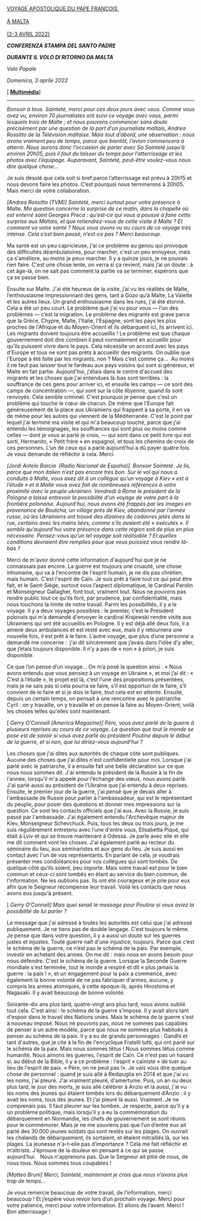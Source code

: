 [VOYAGE APOSTOLIQUE DU PAPE FRANÇOIS \
\
À MALTA\
\
(2-3 AVRIL 2022)](https://www.vatican.va/content/francesco/fr/travels/2022/outside/documents/malta-2022.html)

***CONFERENZA STAMPA DEL SANTO PADRE***

***DURANTE IL VOLO DI RITORNO DA MALTA***

*Volo Papale*

*Domenica, 3 aprile 2022*

[ **[Multimédia](https://www.vatican.va/content/francesco/fr/events/event.dir.html/content/vaticanevents/fr/2022/4/3/malta-volo-ritorno.html)**]

____________________________

*Bonsoir à tous. Sainteté, merci pour ces deux jours avec vous. Comme vous avez vu, environ 70 journalistes ont suivi ce voyage avec vous, parmi lesquels trois de Malte ; et nous pouvons commencer sans doute précisément par une question de la part d’un journaliste maltais, Andrea Rossitto de la Télévision maltaise. Mais tout d’abord, une observation : nous avons vraiment peu de temps, parce que bientôt, l’avion commencera à atterrir. Nous aurons donc l’occasion de parler avec Sa Sainteté jusqu’à environ 20h05, puis il faut du laisser du temps pour l’atterrissage et les photos avec l’équipage. Auparavant, Sainteté, peut-être voulez-vous nous dire quelque chose...*

Je suis désolé que cela soit si bref parce l’atterrissage est prévu à 20h15 et nous devons faire les photos. C’est pourquoi nous terminerons à 20h05. Mais merci de votre collaboration.

*[Andrea Rossitto (TVM)] Sainteté, merci surtout pour votre présence à Malte. Ma question concerne la surprise de ce matin, dans la chapelle où est enterré saint Georges Preca : qu’est-ce qui vous a poussé à faire cette surprise aux Maltais, et que retiendrez-vous de cette visite à Malte ? Et comment va votre santé ? Nous vous avons vu au cours de ce voyage très intense. Cela s’est bien passé, n’est-ce pas ? Merci beaucoup.*

Ma santé est un peu capricieuse, j'ai ce problème au genou qui provoque des difficultés déambulatoires, pour marcher, c'est un peu ennuyeux, mais ça s'améliore, au moins je peux marcher. Il y a quinze jours, je ne pouvais rien faire. C'est une chose lente, on verra si ça revient, mais j’ai un doute : à cet âge-là, on ne sait pas comment la partie va se terminer, espérons que ça se passe bien.

Ensuite sur Malte. J'ai été heureux de la visite, j’ai vu les réalités de Malte, l’enthousiasme impressionnant des gens, tant à Gozo qu’à Malte, La Valette et les autres lieux. Un grand enthousiasme dans les rues, j'ai été étonné. Cela a été un peu court. Le problème que j'ai vu pour vous — l’un des problèmes — c’est la migration. Le problème des migrants est grave parce que la Grèce, Chypre, Malte, l'Italie, l'Espagne, sont les pays les plus proches de l'Afrique et du Moyen-Orient et ils débarquent ici, ils arrivent ici. Les migrants doivent toujours être accueillis ! Le problème est que chaque gouvernement doit dire combien il peut normalement en accueillir pour qu’ils puissent vivre dans le pays. Cela nécessite un accord avec les pays d'Europe et tous ne sont pas prêts à accueillir des migrants. On oublie que l'Europe a été faite par les migrants, non ? Mais c’est comme ça...  Au moins il ne faut pas laisser tout le fardeau aux pays voisins qui sont si généreux, et Malte en fait partie. Aujourd'hui, j'étais dans le centre d'accueil des migrants et les choses que j'ai entendues là-bas sont terribles : la souffrance de ces gens pour arriver ici, et ensuite les camps — ce sont des camps de concentration —, qui sont sur la côte libyenne, quand ils sont renvoyés. Cela semble criminel. C'est pourquoi je pense que c'est un problème qui touche le cœur de chacun. De même que l'Europe fait généreusement de la place aux Ukrainiens qui frappent à sa porte, il en va de même pour les autres qui viennent de la Méditerranée. C'est le point par lequel j'ai terminé ma visite et qui m'a beaucoup touché, parce que j'ai entendu les témoignages, les souffrances qui sont plus ou moins comme celles — dont je vous ai parlé je crois, — qui sont dans ce petit livre qui est sorti, Hermanito, « Petit frère » en espagnol, et tous les chemins de croix de ces personnes. L’un de ceux qui a parlé aujourd'hui a dû payer quatre fois. Je vous demande de réfléchir à cela. Merci.

*[Jordi Antelo Barcia  (Radio Nacional de España)]. Bonsoir Sainteté. Je lis, parce que mon italien n’est pas encore très bon. Sur le vol qui nous a conduits à Malte, vous avez dit à un collègue qu’un voyage à Kiev « est à l’étude » et à Malte vous avez fait de nombreuses références à votre proximité avec le peuple ukrainien. Vendredi à Rome le président de la Pologne a laissé entrevoir la possibilité d’un voyage de votre part à la frontière polonaise. Aujourd’hui, nous avons été frappés par les images en provenance de Boutcha, un village près de Kiev, abandonné par l’armée russe, où les Ukrainiens ont trouvé des dizaines de cadavres jetés dans la rue, certains avec les mains liées, comme s’ils avaient été « exécutés ». Il semble qu’aujourd’hui votre présence dans cette région soit de plus en plus nécessaire. Pensez-vous qu’un tel voyage soit réalisable ? Et quelles conditions devraient être remplies pour que vous puissiez vous rendre là-bas ?*

Merci de m'avoir donné cette information d'aujourd'hui que je ne connaissais pas encore. La guerre est toujours une cruauté, une chose inhumaine, qui va à l'encontre de l'esprit humain, je ne dis pas chrétien, mais humain. C'est l'esprit de Caïn. Je suis prêt à faire tout ce qui peut être fait, et le Saint-Siège, surtout sous l’aspect diplomatique, le Cardinal Parolin et Monseigneur Gallagher, font tout, vraiment tout. Nous ne pouvons pas rendre public tout ce qu'ils font, par prudence, par confidentialité, mais nous touchons la limite de notre travail. Parmi les possibilités, il y a le voyage. Il y a deux voyages possibles : le premier, c’est le Président polonais qui m’a demandé d'envoyer le cardinal Krajewski rendre visite aux Ukrainiens qui ont été accueillis en Pologne. Il y est déjà allé deux fois, il a amené deux ambulances et est resté avec eux, mais il y retournera une nouvelle fois, il est prêt à le faire. L’autre voyage, que plus d’une personne a demandé me concerne :  j'ai dit sincèrement que j’avais dans l’idée d’y aller, que j’étais toujours disponible. Il n’y a pas de « non » à priori, je suis disponible.

Ce que l’on pense d’un voyage... On m’a posé la question ainsi : « Nous avons entendu que vous pensiez à un voyage en Ukraine », et moi j’ai dit : « C’est à l’étude », le projet est là, c’est l'une des propositions présentées, mais je ne sais pas si cela pourra se faire, s’il est opportun de le faire, s’il convient de le faire et si je dois le faire, tout cela est en attente. Ensuite, depuis un certain temps, on pensait à une rencontre avec le patriarche Cyril : on y travaille, on y travaille et on pense la faire au Moyen-Orient, voilà les choses telles qu'elles sont maintenant.

[ *Gerry O’Connell (America Magazine)] Père, vous avez parlé de la guerre à plusieurs reprises au cours de ce voyage. La question que tout le monde se pose est de savoir si vous avez parlé au président Poutine depuis le début de la guerre, et si non, que lui diriez-vous aujourd’hui ?*

Les choses que j'ai dites aux autorités de chaque côté sont publiques. Aucune des choses que j'ai dites n'est confidentielle pour moi. Lorsque j'ai parlé avec le patriarche, il a ensuite fait une belle déclaration sur ce que nous nous sommes dit. J'ai entendu le président de la Russie à la fin de l'année, lorsqu'il m'a appelé pour l’échange des vœux, nous avons parlé. J'ai parlé aussi au président de l'Ukraine que j’ai entendu à deux reprises. Ensuite, le premier jour de la guerre, j'ai pensé que je devais aller à l'ambassade de Russie pour parler à l'ambassadeur, qui est le représentant du peuple, pour poser des questions et donner mes impressions sur la question. Ce sont les contacts officiels que j'ai eus. Avec la Russie, je suis passé par l'ambassade. J'ai également entendu l'Archevêque majeur de Kiev, Monseigneur Schevchuck. Puis, tous les deux ou trois jours, je me suis régulièrement entretenu avec l’une d'entre vous, Elisabetta Piqué, qui était à Lviv et qui se trouve maintenant à Odessa. Je parle avec elle et elle me dit comment vont les choses. J'ai également parlé au recteur du séminaire du lieu, aux séminaristes et aux gens du lieu. Je suis aussi en contact avec l'un de vos représentants. En parlant de cela, je voudrais présenter mes condoléances pour vos collègues qui sont tombés. De quelque côté qu’ils soient, peu importe. Mais votre travail est pour le bien commun et ceux-ci sont tombés en étant au service du bien commun, de   l'information. Ne les oublions pas. Ils ont été courageux et je prie pour eux afin que le Seigneur récompense leur travail. Voilà les contacts que nous avons eus jusqu'à présent.

[ *Gerry O’Connell] Mais quel serait le message pour Poutine si vous aviez la possibilité de lui parler ?*

Le message que j'ai adressé à toutes les autorités est celui que j'ai adressé publiquement. Je ne tiens pas de double langage. C’est toujours le même. Je pense que dans votre question, il y a aussi un doute sur les guerres justes et injustes. Toute guerre naît d'une injustice, toujours. Parce que c’est le schéma de la guerre, ce n’est pas le schéma de la paix. Par exemple, investir en achetant des armes. On me dit : mais nous en avons besoin pour nous défendre. C'est le schéma de la guerre. Lorsque la Seconde Guerre mondiale s'est terminée, tout le monde a respiré et dit « plus jamais la guerre : la paix ! », et un engagement pour la paix a commencé, avec également la bonne volonté de ne pas fabriquer d'armes, aucune, y compris les armes atomiques, à cette époque-là, après Hiroshima et Nagasaki. Il y avait beaucoup de bonne volonté.

Soixante-dix ans plus tard, quatre-vingt ans plus tard, nous avons oublié tout cela. C'est ainsi : le schéma de la guerre s'impose. Il y avait alors tant d'espoir dans le travail des Nations unies. Mais le schéma de la guerre s'est à nouveau imposé. Nous ne pouvons pas, nous ne sommes pas capables de penser à un autre modèle, parce que nous ne sommes plus habitués à penser au schéma de la paix. Il y a eu de grands personnages : Gandhi et tant d'autres, que je cite à la fin de l'encyclique Fratelli tutti, qui ont parié sur le schéma de la paix. Mais nous sommes têtus ! Nous sommes têtus comme humanité. Nous aimons les guerres, l'esprit de Caïn. Ce n'est pas un hasard si, au début de la Bible, il y a ce problème : l'esprit « caïniste » de tuer au lieu de l'esprit de paix. « Père, on ne peut pas !». Je vais vous dire quelque chose de personnel : quand je suis allé à Redipuglia en 2014 et que j'ai vu les noms, j'ai pleuré. J'ai vraiment pleuré, d'amertume. Puis, un an ou deux plus tard, le jour des morts, je suis allé célébrer à Anzio et là aussi, j'ai vu les noms des jeunes qui étaient tombés lors du débarquement d’Anzio : il y avait les noms, tous des jeunes. Et j'ai pleuré là aussi. Vraiment. Je ne comprenais pas. Il faut pleurer sur les tombes. Je respecte, parce qu’il y a un problème politique, mais lorsqu'il y a eu la commémoration du débarquement en Normandie, les chefs de gouvernement se sont réunis pour le commémorer. Mais je ne me souviens pas que l’un d’entre eux ait parlé des 30.000 jeunes soldats qui sont restés sur les plages. On ouvrait les chalands de débarquement, ils sortaient, et étaient mitraillés là, sur les plages. La jeunesse n'a-t-elle pas d’importance ? Cela me fait réfléchir et m’attriste. J’éprouve de la douleur en pensant à ce qui se passe aujourd’hui.   Nous n'apprenons pas. Que le Seigneur ait pitié de nous, de nous tous. Nous sommes tous coupables !

*[Matteo Bruni] Merci, Sainteté, maintenant je crois que nous n’avons plus trop de temps...*

Je vous remercie beaucoup de votre travail, de l’information, merci beaucoup ! Et j’espère vous revoir lors d’un prochain voyage. Merci pour votre patience, merci pour votre information. Et allons de l’avant. Merci ! Bon atterrissage !
